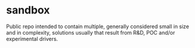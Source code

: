 # sandbox
Public repo intended to contain multiple, generally considered small in size and in complexity, solutions usually that result from R&amp;D, POC and/or experimental drivers.
